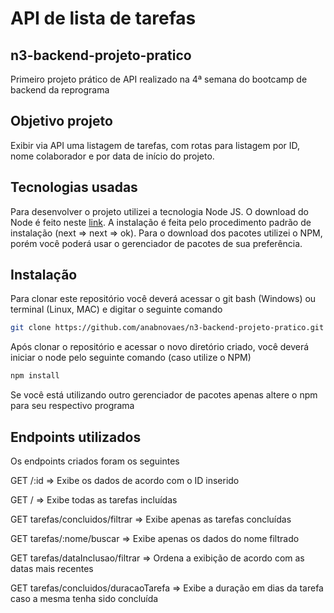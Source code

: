 # API de lista de tarefas

## n3-backend-projeto-pratico
Primeiro projeto prático de API realizado na 4ª semana do bootcamp de backend da reprograma

## Objetivo projeto

Exibir via API uma listagem de tarefas, com rotas para listagem por ID, nome colaborador e por data de início do projeto.

## Tecnologias usadas

Para desenvolver o projeto utilizei a tecnologia Node JS. O download do Node é feito neste [link](https://nodejs.org/en/). A instalação é feita pelo procedimento padrão de instalação (next => next => ok). Para o download dos pacotes utilizei o NPM, porém você poderá usar o gerenciador de pacotes de sua preferência.

## Instalação
 
 Para clonar este repositório você deverá acessar o git bash (Windows) ou terminal (Linux, MAC) e digitar o seguinte comando

```sh
git clone https://github.com/anabnovaes/n3-backend-projeto-pratico.git 

```

Após clonar o repositório e acessar o novo diretório criado, você deverá iniciar o node pelo seguinte comando (caso utilize o NPM)

```sh
npm install 

```

Se você está utilizando outro gerenciador de pacotes apenas altere o npm para seu respectivo programa

## Endpoints utilizados

Os endpoints criados foram os seguintes

GET /:id => Exibe os dados de acordo com o ID inserido

GET /  => Exibe todas as tarefas incluídas

GET tarefas/concluidos/filtrar => Exibe apenas as tarefas concluídas

GET tarefas/:nome/buscar => Exibe apenas os dados do nome filtrado

GET tarefas/dataInclusao/filtrar => Ordena a exibição de acordo com as datas mais recentes

GET tarefas/concluidos/duracaoTarefa => Exibe a duração em dias da tarefa caso a mesma tenha sido concluída